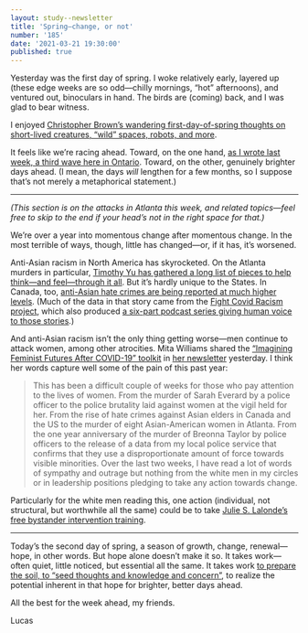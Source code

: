 ```yaml
---
layout: study--newsletter
title: 'Spring—change, or not'
number: '185'
date: '2021-03-21 19:30:00'
published: true
---
```


Yesterday was the first day of spring. I woke relatively early, layered up (these edge weeks are so odd—chilly mornings, “hot” afternoons), and ventured out, binoculars in hand. The birds are (coming) back, and I was glad to bear witness.

I enjoyed [Christopher Brown’s wandering first-day-of-spring thoughts on short-lived creatures, “wild” spaces, robots, and more](https://edgelands.substack.com/p/robots-and-moths).

It feels like we’re racing ahead. Toward, on the one hand, [as I wrote last week, a third wave here in Ontario](https://lucascherkewski.com/hit-and-miss/184-on-we-go/). Toward, on the other, genuinely brighter days ahead. (I mean, the days _will_ lengthen for a few months, so I suppose that’s not merely a metaphorical statement.)

---

_(This section is on the attacks in Atlanta this week, and related topics—feel free to skip to the end if your head’s not in the right space for that.)_

We’re over a year into momentous change after momentous change. In the most terrible of ways, though, little has changed—or, if it has, it’s worsened.

Anti-Asian racism in North America has skyrocketed. On the Atlanta murders in particular, [Timothy Yu has gathered a long list of pieces to help think—and feel—through it all](https://twitter.com/timpanyu/status/1373310557441376257). But it’s hardly unique to the States. In Canada, too, [anti-Asian hate crimes are being reported at much higher levels](https://www.ctvnews.ca/canada/reports-of-anti-asian-hate-crimes-are-surging-in-canada-during-the-covid-19-pandemic-1.5351481). (Much of the data in that story came from the [Fight Covid Racism project](https://www.covidracism.ca/), which also produced [a six-part podcast series giving human voice to those stories](https://www.covidracism.ca/podcast).)

And anti-Asian racism isn’t the only thing getting worse—men continue to attack women, among other atrocities. Mita Williams shared the [“Imagining Feminist Futures After COVID-19” toolkit](http://iwda.org.au/feminist-futures/) in [her newsletter](https://tinyletter.com/UniversityOfWinds) yesterday. I think her words capture well some of the pain of this past year:

> This has been a difficult couple of weeks for those who pay attention to the lives of women. From the murder of Sarah Everard by a police officer to the police brutality laid against women at the vigil held for her. From the rise of hate crimes against Asian elders in Canada and the US to the murder of eight Asian-American women in Atlanta. From the one year anniversary of the murder of Breonna Taylor by police officers to the release of a data from my local police service that confirms that they use a disproportionate amount of force towards visible minorities. Over the last two weeks, I have read a lot of words of sympathy and outrage but nothing from the white men in my circles or in leadership positions pledging to take any action towards change.

Particularly for the white men reading this, one action (individual, not structural, but worthwhile all the same) could be to take [Julie S. Lalonde’s free bystander intervention training](https://twitter.com/JulieSLalonde/status/1372230580901920769).

---

Today’s the second day of spring, a season of growth, change, renewal—hope, in other words. But hope alone doesn’t make it so. It takes work—often quiet, little noticed, but essential all the same. It takes work [to prepare the soil, to “seed thoughts and knowledge and concern”](https://lucascherkewski.com/study/earthworming/), to realize the potential inherent in that hope for brighter, better days ahead. 

All the best for the week ahead, my friends.

Lucas
